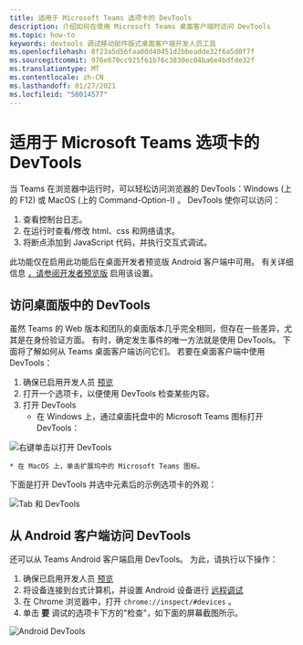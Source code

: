 ```yaml
---
title: 适用于 Microsoft Teams 选项卡的 DevTools
description: 介绍如何在使用 Microsoft Teams 桌面客户端时访问 DevTools
ms.topic: how-to
keywords: devtools 调试移动部件版式桌面客户端开发人员工具
ms.openlocfilehash: 8f23a5d56faa00d40451d2bbeadde32f6a5d0f7f
ms.sourcegitcommit: 976e870cc925f61b76c3830ec04ba6e4bdfde32f
ms.translationtype: MT
ms.contentlocale: zh-CN
ms.lasthandoff: 01/27/2021
ms.locfileid: "50014577"
---
```

# <a name="devtools-for-microsoft-teams-tabs"></a>适用于 Microsoft Teams 选项卡的 DevTools

当 Teams 在浏览器中运行时，可以轻松访问浏览器的 DevTools：Windows (上的 F12) 或 MacOS (上的 Command-Option-I) 。 DevTools 使你可以访问：

1. 查看控制台日志。
1. 在运行时查看/修改 html、css 和网络请求。
1. 将断点添加到 JavaScript 代码，并执行交互式调试。

此功能仅在启用此功能后在桌面开发者预览版 Android 客户端中可用。 有关详细信息 [，请参阅开发者预览版](~/resources/dev-preview/developer-preview-intro.md) 启用该设置。

## <a name="accessing-devtools-in-the-desktop"></a>访问桌面版中的 DevTools

虽然 Teams 的 Web 版本和团队的桌面版本几乎完全相同，但存在一些差异，尤其是在身份验证方面。 有时，确定发生事件的唯一方法就是使用 DevTools。 下面将了解如何从 Teams 桌面客户端访问它们。 若要在桌面客户端中使用 DevTools：

1. 确保已启用开发人员 [预览](~/resources/dev-preview/developer-preview-intro.md)
1. 打开一个选项卡，以便使用 DevTools 检查某些内容。
1. 打开 DevTools
    * 在 Windows 上，通过桌面托盘中的 Microsoft Teams 图标打开 DevTools：

  ![右键单击以打开 DevTools](~/assets/images/dev-preview/devtools-right-click.png)

    * 在 MacOS 上，单击扩展坞中的 Microsoft Teams 图标。

下面是打开 DevTools 并选中元素后的示例选项卡的外观：

![Tab 和 DevTools](~/assets/images/dev-preview/tab-and-devtools.png)

## <a name="accessing-devtools-from-an-android-client"></a>从 Android 客户端访问 DevTools

还可以从 Teams Android 客户端启用 DevTools。 为此，请执行以下操作：

1. 确保已启用开发人员 [预览](~/resources/dev-preview/developer-preview-intro.md)
1. 将设备连接到台式计算机，并设置 Android 设备进行 [远程调试](https://developers.google.com/web/tools/chrome-devtools/remote-debugging/)
1. 在 Chrome 浏览器中，打开 `chrome://inspect/#devices` 。
1. 单击 **要** 调试的选项卡下方的"检查"，如下面的屏幕截图所示。

![Android DevTools](~/assets/images/android-devtools.png)
